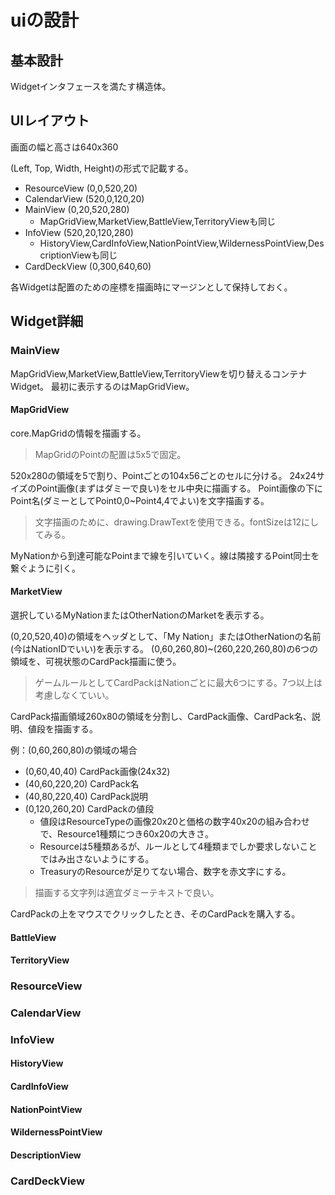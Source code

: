 # uiの設計

## 基本設計

Widgetインタフェースを満たす構造体。

## UIレイアウト

画面の幅と高さは640x360

(Left, Top, Width, Height)の形式で記載する。

- ResourceView (0,0,520,20)
- CalendarView (520,0,120,20)
- MainView (0,20,520,280)
  - MapGridView,MarketView,BattleView,TerritoryViewも同じ
- InfoView (520,20,120,280)
  - HistoryView,CardInfoView,NationPointView,WildernessPointView,DescriptionViewも同じ
- CardDeckView (0,300,640,60)

各Widgetは配置のための座標を描画時にマージンとして保持しておく。

## Widget詳細

### MainView

MapGridView,MarketView,BattleView,TerritoryViewを切り替えるコンテナWidget。
最初に表示するのはMapGridView。

#### MapGridView

core.MapGridの情報を描画する。

> MapGridのPointの配置は5x5で固定。

520x280の領域を5で割り、Pointごとの104x56ごとのセルに分ける。
24x24サイズのPoint画像(まずはダミーで良い)をセル中央に描画する。
Point画像の下にPoint名(ダミーとしてPoint0,0~Point4,4でよい)を文字描画する。

> 文字描画のために、drawing.DrawTextを使用できる。fontSizeは12にしてみる。

MyNationから到達可能なPointまで線を引いていく。線は隣接するPoint同士を繋ぐように引く。

#### MarketView

選択しているMyNationまたはOtherNationのMarketを表示する。

(0,20,520,40)の領域をヘッダとして、「My Nation」またはOtherNationの名前(今はNationIDでいい)を表示する。
(0,60,260,80)~(260,220,260,80)の6つの領域を、可視状態のCardPack描画に使う。

> ゲームルールとしてCardPackはNationごとに最大6つにする。7つ以上は考慮しなくていい。

CardPack描画領域260x80の領域を分割し、CardPack画像、CardPack名、説明、値段を描画する。

例：(0,60,260,80)の領域の場合
- (0,60,40,40) CardPack画像(24x32)
- (40,60,220,20) CardPack名
- (40,80,220,40) CardPack説明
- (0,120,260,20) CardPackの値段
  - 値段はResourceTypeの画像20x20と価格の数字40x20の組み合わせで、Resource1種類につき60x20の大きさ。
  - Resourceは5種類あるが、ルールとして4種類までしか要求しないことではみ出さないようにする。
  - TreasuryのResourceが足りてない場合、数字を赤文字にする。

> 描画する文字列は適宜ダミーテキストで良い。

CardPackの上をマウスでクリックしたとき、そのCardPackを購入する。

#### BattleView

#### TerritoryView

### ResourceView

### CalendarView

### InfoView

#### HistoryView

#### CardInfoView

#### NationPointView

#### WildernessPointView

#### DescriptionView

### CardDeckView